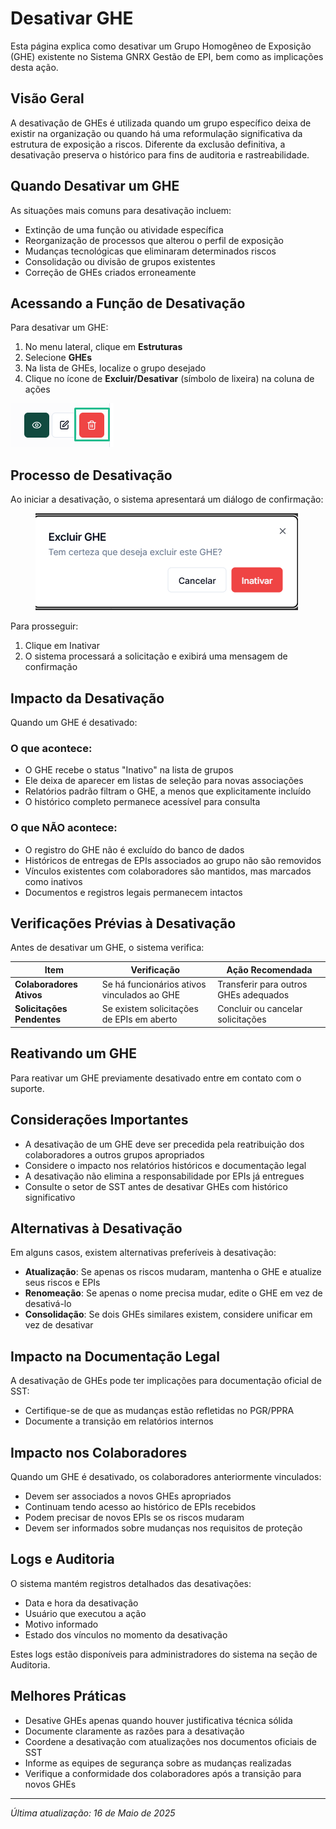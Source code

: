 # Desativar GHE

Esta página explica como desativar um Grupo Homogêneo de Exposição (GHE) existente no Sistema GNRX Gestão de EPI, bem como as implicações desta ação.

## Visão Geral

A desativação de GHEs é utilizada quando um grupo específico deixa de existir na organização ou quando há uma reformulação significativa da estrutura de exposição a riscos. Diferente da exclusão definitiva, a desativação preserva o histórico para fins de auditoria e rastreabilidade.

## Quando Desativar um GHE

As situações mais comuns para desativação incluem:

* Extinção de uma função ou atividade específica
* Reorganização de processos que alterou o perfil de exposição
* Mudanças tecnológicas que eliminaram determinados riscos
* Consolidação ou divisão de grupos existentes
* Correção de GHEs criados erroneamente

## Acessando a Função de Desativação

Para desativar um GHE:

1. No menu lateral, clique em **Estruturas**
2. Selecione **GHEs**
3. Na lista de GHEs, localize o grupo desejado
4. Clique no ícone de **Excluir/Desativar** (símbolo de lixeira) na coluna de ações

![Desativar GHE](<../../.gitbook/assets/image (13) (1).png>)

## Processo de Desativação

Ao iniciar a desativação, o sistema apresentará um diálogo de confirmação:

<figure><img src="../../.gitbook/assets/image (29) (1).png" alt=""><figcaption></figcaption></figure>

Para prosseguir:

1. Clique em Inativar
2. O sistema processará a solicitação e exibirá uma mensagem de confirmação

## Impacto da Desativação

Quando um GHE é desativado:

### O que acontece:

* O GHE recebe o status "Inativo" na lista de grupos
* Ele deixa de aparecer em listas de seleção para novas associações
* Relatórios padrão filtram o GHE, a menos que explicitamente incluído
* O histórico completo permanece acessível para consulta

### O que NÃO acontece:

* O registro do GHE não é excluído do banco de dados
* Históricos de entregas de EPIs associados ao grupo não são removidos
* Vínculos existentes com colaboradores são mantidos, mas marcados como inativos
* Documentos e registros legais permanecem intactos

## Verificações Prévias à Desativação

Antes de desativar um GHE, o sistema verifica:

| Item                       | Verificação                                 | Ação Recomendada                      |
| -------------------------- | ------------------------------------------- | ------------------------------------- |
| **Colaboradores Ativos**   | Se há funcionários ativos vinculados ao GHE | Transferir para outros GHEs adequados |
| **Solicitações Pendentes** | Se existem solicitações de EPIs em aberto   | Concluir ou cancelar solicitações     |

## Reativando um GHE

Para reativar um GHE previamente desativado entre em contato com o suporte.

## Considerações Importantes

* A desativação de um GHE deve ser precedida pela reatribuição dos colaboradores a outros grupos apropriados
* Considere o impacto nos relatórios históricos e documentação legal
* A desativação não elimina a responsabilidade por EPIs já entregues
* Consulte o setor de SST antes de desativar GHEs com histórico significativo

## Alternativas à Desativação

Em alguns casos, existem alternativas preferíveis à desativação:

* **Atualização**: Se apenas os riscos mudaram, mantenha o GHE e atualize seus riscos e EPIs
* **Renomeação**: Se apenas o nome precisa mudar, edite o GHE em vez de desativá-lo
* **Consolidação**: Se dois GHEs similares existem, considere unificar em vez de desativar

## Impacto na Documentação Legal

A desativação de GHEs pode ter implicações para documentação oficial de SST:

* Certifique-se de que as mudanças estão refletidas no PGR/PPRA
* Documente a transição em relatórios internos

## Impacto nos Colaboradores

Quando um GHE é desativado, os colaboradores anteriormente vinculados:

* Devem ser associados a novos GHEs apropriados
* Continuam tendo acesso ao histórico de EPIs recebidos
* Podem precisar de novos EPIs se os riscos mudaram
* Devem ser informados sobre mudanças nos requisitos de proteção

## Logs e Auditoria

O sistema mantém registros detalhados das desativações:

* Data e hora da desativação
* Usuário que executou a ação
* Motivo informado
* Estado dos vínculos no momento da desativação

Estes logs estão disponíveis para administradores do sistema na seção de Auditoria.

## Melhores Práticas

* Desative GHEs apenas quando houver justificativa técnica sólida
* Documente claramente as razões para a desativação
* Coordene a desativação com atualizações nos documentos oficiais de SST
* Informe as equipes de segurança sobre as mudanças realizadas
* Verifique a conformidade dos colaboradores após a transição para novos GHEs

***

_Última atualização: 16 de Maio de 2025_
